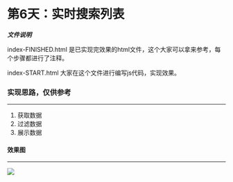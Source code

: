 # 第6天：实时搜索列表

***文件说明***


index-FINISHED.html 是已实现完效果的html文件，这个大家可以拿来参考，每个步骤都进行了注释。

index-START.html 大家在这个文件进行编写js代码，实现效果。


### 实现思路，仅供参考
---

1. 获取数据
2. 过滤数据
3. 展示数据
#### 效果图
---
![](https://dkblog.oss-cn-shenzhen.aliyuncs.com/img/js30_06.jpg)
